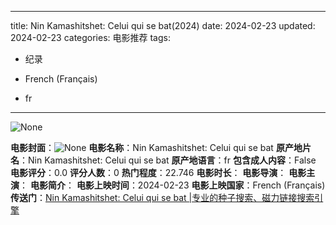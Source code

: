 
---
title: Nin Kamashitshet: Celui qui se bat(2024)
date: 2024-02-23
updated: 2024-02-23
categories: 电影推荐
tags:

- 纪录

- French (Français)
- fr
---

<img src="https://image.tmdb.org/t/p/originalNone" alt="None" title="None">

**电影封面**：<img src="https://image.tmdb.org/t/p/w200None" alt="None" title="None">
**电影名称**：Nin Kamashitshet: Celui qui se bat
**原产地片名**：Nin Kamashitshet: Celui qui se bat
**原产地语言**：fr
**包含成人内容**：False
**电影评分**：0.0
**评分人数**：0
**热门程度**：22.746
**电影时长**：
**电影导演**：
**电影主演**：
**电影简介**：
**电影上映时间**：2024-02-23
**电影上映国家**：French (Français)
**传送门**：[Nin Kamashitshet: Celui qui se bat |专业的种子搜索、磁力链接搜索引擎](https://movie.amd794.com:2083/?search=Nin%20Kamashitshet%3A%20Celui%20qui%20se%20bat&ordering=&mode=match_phrase&page_size=10&page=1)

